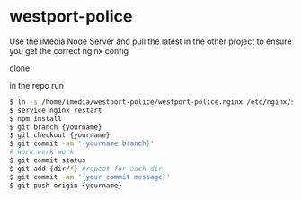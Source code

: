westport-police
===============

Use the iMedia Node Server and pull the latest in the other project to ensure you get the correct nginx config

clone



in the repo run
```bash
$ ln -s /home/imedia/westport-police/westport-police.nginx /etc/nginx/sites-enabled/westport-police
$ service nginx restart
$ npm install
$ git branch {yourname}
$ git checkout {yourname}
$ git commit -am '{yourname branch}'
# work work work
$ git commit status
$ git add {dir/*} #repeat for each dir
$ git commit -am '{your commit message}'
$ git push origin {yourname}
